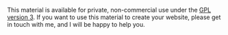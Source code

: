 This material is available for private, non-commercial use under the
[GPL version 3](http://www.gnu.org/licenses/gpl-3.0-standalone.html). If you want to use this material to create your website, please get in touch with me, and I will be happy to help you.